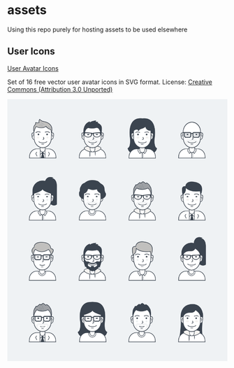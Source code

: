 # assets
Using this repo purely for hosting assets to be used elsewhere

## User Icons
[User Avatar Icons](https://usersinsights.com/user-avatar-icons/)

Set of 16 free vector user avatar icons in SVG format.
License: [Creative Commons (Attribution 3.0 Unported)](https://creativecommons.org/licenses/by/3.0/)

[![User Icons](users-insights-svg-icons/user-avatar-icons.png)](users-insights-svg-icons/)

